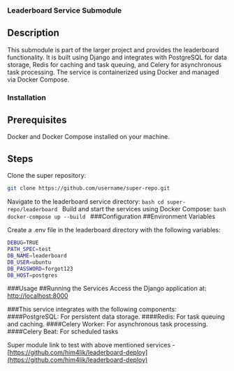 ### Leaderboard Service Submodule
## Description

This submodule is part of the larger project and provides the leaderboard functionality. It is built using Django and integrates with PostgreSQL for data storage, Redis for caching and task queuing, and Celery for asynchronous task processing. The service is containerized using Docker and managed via Docker Compose.
### Installation
## Prerequisites
  Docker and Docker Compose installed on your machine.
## Steps
  Clone the super repository:
  ```bash
git clone https://github.com/username/super-repo.git
  ```
  Navigate to the leaderboard service directory:
    ```bash
    cd super-repo/leaderboard
    ```
  Build and start the services using Docker Compose:
    ```bash
    docker-compose up --build
    ```
###Configuration
##Environment Variables

Create a .env file in the leaderboard directory with the following variables:
```bash
DEBUG=TRUE
PATH_SPEC=test
DB_NAME=leaderboard
DB_USER=ubuntu
DB_PASSWORD=forgot123
DB_HOST=postgres
```

###Usage
##Running the Services
  Access the Django application at: 
    [http://localhost:8000](http://localhost:8000)

###This service integrates with the following components:
####PostgreSQL: For persistent data storage.
####Redis: For task queuing and caching.
####Celery Worker: For asynchronous task processing.
####Celery Beat: For scheduled tasks

Super module link to test with above mentioned services - [https://github.com/him4lik/leaderboard-deploy](https://github.com/him4lik/leaderboard-deploy)
